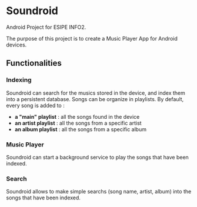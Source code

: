 # Soundroid
Android Project for ESIPE INFO2.

The purpose of this project is to create a Music Player App for Android devices.

## Functionalities

### Indexing

Soundroid can search for the musics stored in the device, and index them into a persistent database. 
Songs can be organize in playlists.
By default, every song is added to :
  - __a "main" playlist__ : all the songs found in the device
  - __an artist playlist__ : all the songs from a specific artist
  - __an album playlist__ : all the songs from a specific album

### Music Player

Soundroid can start a background service to play the songs that have been indexed.

### Search

Soundroid allows to make simple searchs (song name, artist, album) into the songs that have been indexed.
